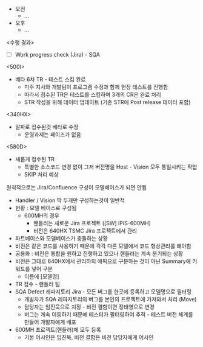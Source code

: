 - 오전
	- ...
- 오후
	- ...

<수행 경과>
- [ ] Work progress check (Jira) - SQA

<500I>
- 베타 6차 TR - 테스트 스킵 완료
	- 미주 지사와 개발팀이 프로그램 수정과 함께 현장 테스트를 진행함
	- 따라서 접수된 TR은 테스트를 스킵하며 3개의 CR은 완료 처리
	- STR 작성을 위해 데이터 업데이트 (기존 STR에 Post release 데이터 포함)

<340HX>
- 알파로 접수된것 베타로 수정
	- 운영과제는 페이즈가 없음

<580D>
- 새롭게 접수된 TR
	- 특별한 소스코드 변경 없이 그저 버전명을 Host - Vision 모두 통일시키는 작업
	- SKIP 처리 예상





원칙적으로는 Jira/Confluence 구성이 모델베이스가 되면 안됨
- Handler / Vision 딱 두개만 구성하는것이 일반적 
- 현황 : 모델 베이스로 구성됨
	- 600MH의 경우
		- 핸들러는 새로운 Jira 프로젝트 (\[SW] iPIS-600MH)
		- 비전은 640HX TSMC Jira 프로젝트에서 관리
- 파트베이스와 모델베이스가 충돌하는 상황
- 비전은 같은 코드를 사용하기 때문에 각각 다른 모델에서 코드 형상관리를 해야함
- 공용화 : 비전은 통합을 원하고 진행하고 있으나 핸들러는 계속 분기되는 상황
- 비전은 그대로 640HX에서 관리하되 에픽으로 구분하는 것이 아닌 Summary에 키워드를 넣어 구분
	- 이름에 \[모델명] 
- TR 접수 - 핸들러 팀
- SQA Defect 레파지토리 Jira - 모든 버그를 한곳에 등록하고 모델명으로 필터링
	- 개발자가 SQA 레파지토리의 버그를 본인의 프로젝트에 가져와서 처리 (Move)
	- 담당자는 임진묵으로 지정 - 비전 결함이면 정태영으로 변경
	- 버그는 계속 이동하기 때문에 테스터가 필터링하여 추적 - 테스트 버전 체계를 만들어 개발자에게 배포
- 600MH 프로젝트(핸들러)에 모두 등록
	- 기본 어사인은 임진묵, 비전 결함은 비전 담당자에게 어사인
